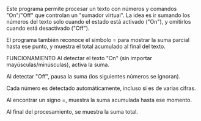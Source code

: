 Este programa permite procesar un texto con números y comandos "On"/"Off" que controlan un "sumador virtual". La idea es ir sumando los números del texto solo cuando el estado está activado ("On"), y omitirlos cuando está desactivado ("Off").

El programa también reconoce el símbolo = para mostrar la suma parcial hasta ese punto, y muestra el total acumulado al final del texto.

 FUNCIONAMIENTO
Al detectar el texto "On" (sin importar mayúsculas/minúsculas), activa la suma.

Al detectar "Off", pausa la suma (los siguientes números se ignoran).

Cada número es detectado automáticamente, incluso si es de varias cifras.

Al encontrar un signo =, muestra la suma acumulada hasta ese momento.

Al final del procesamiento, se muestra la suma total.


